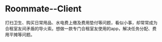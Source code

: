 # Roommate--Client
打扫卫生、购买日常用品、水电费上缴及费用垫付等问题，看似小事，却常常成为合租室友间矛盾的导火索。想做一款专门合租室友使用的app，解决任务分配、费用平摊等问题。
